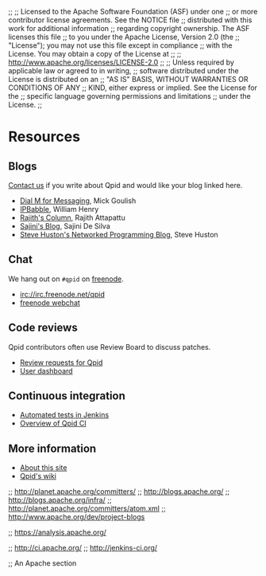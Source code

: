 ;;
;; Licensed to the Apache Software Foundation (ASF) under one
;; or more contributor license agreements.  See the NOTICE file
;; distributed with this work for additional information
;; regarding copyright ownership.  The ASF licenses this file
;; to you under the Apache License, Version 2.0 (the
;; "License"); you may not use this file except in compliance
;; with the License.  You may obtain a copy of the License at
;; 
;;   http://www.apache.org/licenses/LICENSE-2.0
;; 
;; Unless required by applicable law or agreed to in writing,
;; software distributed under the License is distributed on an
;; "AS IS" BASIS, WITHOUT WARRANTIES OR CONDITIONS OF ANY
;; KIND, either express or implied.  See the License for the
;; specific language governing permissions and limitations
;; under the License.
;;

# Resources

## Blogs

[Contact us](@site-url@/mailing-lists.html#user-list) if you write
about Qpid and would like your blog linked here.

 - [Dial M for Messaging](http://dialmformessaging.blogspot.com/), Mick Goulish
 - [IPBabble](http://www.ipbabble.com/), William Henry
 - [Rajith's Column](http://rajith.2rlabs.com/), Rajith Attapattu
 - [Sajini's Blog](http://sajinid.blogspot.com/), Sajini De Silva
 - [Steve Huston's Networked Programming Blog](http://stevehuston.wordpress.com/), Steve Huston

## Chat

We hang out on <code>#qpid</code> on [freenode](http://freenode.net).

 - <a href="irc://irc.freenode.net/qpid">irc://irc.freenode.net/qpid</a>
 - [freenode webchat](http://webchat.freenode.net/?channels=#qpid)

## Code reviews

Qpid contributors often use Review Board to discuss patches.

 - [Review requests for Qpid](https://reviews.apache.org/groups/qpid/)
 - [User dashboard](https://reviews.apache.org/dashboard/)

## Continuous integration

 - [Automated tests in Jenkins](https://builds.apache.org//view/M-R/view/Qpid/)
 - [Overview of Qpid CI](https://cwiki.apache.org/qpid/continuous-integration.html)

## More information

 - [About this site](site.html)
 - [Qpid's wiki](https://cwiki.apache.org/qpid/)
 
;; http://planet.apache.org/committers/
;; http://blogs.apache.org/
;; http://blogs.apache.org/infra/
;; http://planet.apache.org/committers/atom.xml
;; http://www.apache.org/dev/project-blogs

;; https://analysis.apache.org/

;; http://ci.apache.org/
;; http://jenkins-ci.org/

;; An Apache section

